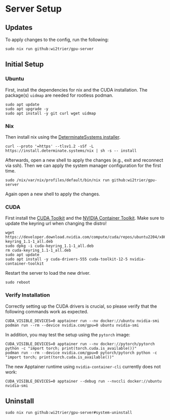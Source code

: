 # Server Setup

## Updates

To apply changes to the config, run the following:

```shell
sudo nix run github:wi2trier/gpu-server
```

## Initial Setup

### Ubuntu

First, install the dependencies for nix and the CUDA installation.
The package(s) `uidmap` are needed for rootless podman.

```shell
sudo apt update
sudo apt upgrade -y
sudo apt install -y git curl wget uidmap
```

### Nix

Then install nix using the [DeterminateSystems installer](https://github.com/DeterminateSystems/nix-installer).

```shell
curl --proto '=https' --tlsv1.2 -sSf -L https://install.determinate.systems/nix | sh -s -- install
```

Afterwards, open a new shell to apply the changes (e.g., exit and reconnect via ssh).
Then we can apply the system manager configuration for the first time.

```shell
sudo /nix/var/nix/profiles/default/bin/nix run github:wi2trier/gpu-server
```

Again open a new shell to apply the changes.

### CUDA

First install the [CUDA Toolkit](https://developer.nvidia.com/cuda-downloads) and the [NVIDIA Container Toolkit](https://docs.nvidia.com/datacenter/cloud-native/container-toolkit/latest/install-guide.html).
Make sure to update the keyring url when changing the distro!

```shell
wget https://developer.download.nvidia.com/compute/cuda/repos/ubuntu2204/x86_64/cuda-keyring_1.1-1_all.deb
sudo dpkg -i cuda-keyring_1.1-1_all.deb
rm cuda-keyring_1.1-1_all.deb
sudo apt update
sudo apt install -y cuda-drivers-555 cuda-toolkit-12-5 nvidia-container-toolkit
```

Restart the server to load the new driver.

```shell
sudo reboot
```

### Verify Installation

Correctly setting up the CUDA drivers is crucial, so please verify that the following commands work as expected.

```shell
CUDA_VISIBLE_DEVICES=0 apptainer run --nv docker://ubuntu nvidia-smi
podman run --rm --device nvidia.com/gpu=0 ubuntu nvidia-smi
```

In addition, you may test the setup using the `pytorch` image:

```shell
CUDA_VISIBLE_DEVICES=0 apptainer run --nv docker://pytorch/pytorch python -c "import torch; print(torch.cuda.is_available())"
podman run --rm --device nvidia.com/gpu=0 pytorch/pytorch python -c "import torch; print(torch.cuda.is_available())"
```

The new Apptainer runtime using `nvidia-container-cli` currently does not work:

```shell
CUDA_VISIBLE_DEVICES=0 apptainer --debug run --nvccli docker://ubuntu nvidia-smi
```

## Uninstall

```shell
sudo nix run github:wi2trier/gpu-server#system-uninstall
```
